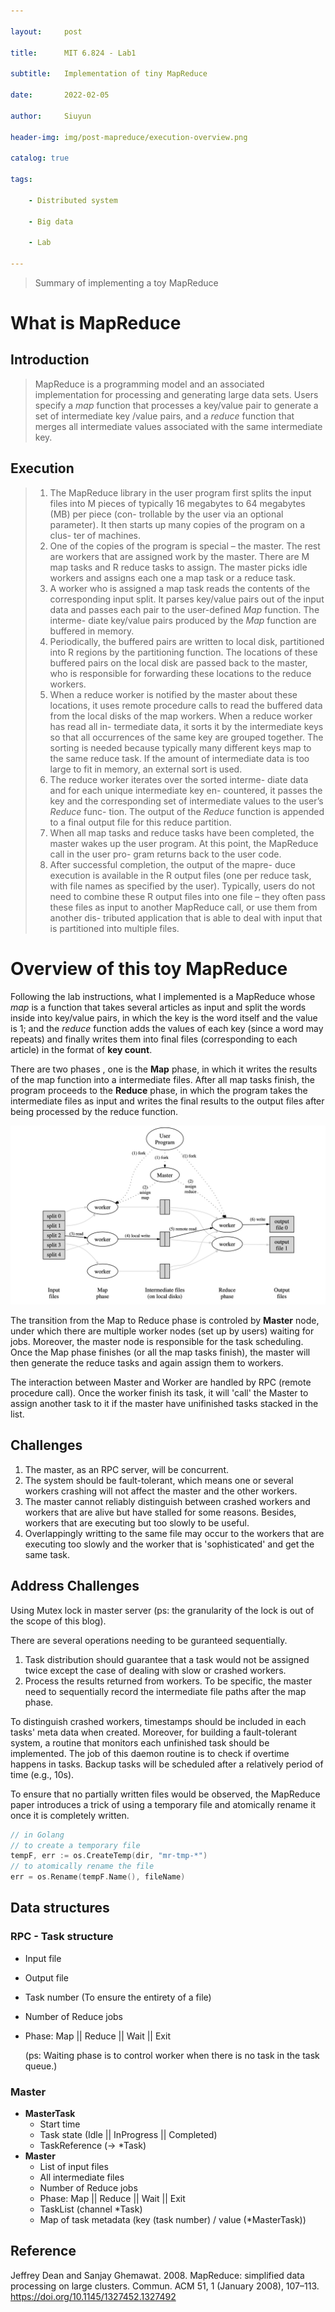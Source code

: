 ```yaml
---

layout:     post

title:      MIT 6.824 - Lab1

subtitle:   Implementation of tiny MapReduce

date:       2022-02-05

author:     Siuyun

header-img: img/post-mapreduce/execution-overview.png

catalog: true

tags:

    - Distributed system

    - Big data

    - Lab

---
```






> Summary of implementing a toy MapReduce



# What is MapReduce

## Introduction

> MapReduce is a programming model and an associated implementation for processing and generating large data sets. Users specify a <i>map</i> function that processes a key/value pair to generate a set of intermediate key /value pairs, and a <i>reduce</i> function that merges all intermediate values associated with the same intermediate key.



## Execution

> 1. The MapReduce library in the user program first splits the input files into M pieces of typically 16 megabytes to 64 megabytes (MB) per piece (con- trollable by the user via an optional parameter). It then starts up many copies of the program on a clus- ter of machines.
> 2. One of the copies of the program is special – the master. The rest are workers that are assigned work by the master. There are M map tasks and R reduce tasks to assign. The master picks idle workers and assigns each one a map task or a reduce task.
> 3. A worker who is assigned a map task reads the contents of the corresponding input split. It parses key/value pairs out of the input data and passes each pair to the user-defined *Map* function. The interme- diate key/value pairs produced by the *Map* function are buffered in memory.
> 4. Periodically, the buffered pairs are written to local disk, partitioned into R regions by the partitioning function. The locations of these buffered pairs on the local disk are passed back to the master, who is responsible for forwarding these locations to the reduce workers.
> 5. When a reduce worker is notified by the master about these locations, it uses remote procedure calls to read the buffered data from the local disks of the map workers. When a reduce worker has read all in- termediate data, it sorts it by the intermediate keys so that all occurrences of the same key are grouped together. The sorting is needed because typically many different keys map to the same reduce task. If the amount of intermediate data is too large to fit in memory, an external sort is used.
> 6. The reduce worker iterates over the sorted interme- diate data and for each unique intermediate key en- countered, it passes the key and the corresponding set of intermediate values to the user’s *Reduce* func- tion. The output of the *Reduce* function is appended to a final output file for this reduce partition.
> 7. When all map tasks and reduce tasks have been completed, the master wakes up the user program. At this point, the MapReduce call in the user pro- gram returns back to the user code.
> 8. After successful completion, the output of the mapre- duce execution is available in the R output files (one per reduce task, with file names as specified by the user). Typically, users do not need to combine these R output files into one file – they often pass these files as input to another MapReduce call, or use them from another dis- tributed application that is able to deal with input that is partitioned into multiple files.



# Overview of this toy MapReduce

Following the lab instructions, what I implemented is a MapReduce whose <i>map</i> is a function that takes several articles as input and split the words inside into key/value pairs, in which the key is the word itself and the value is 1; and the <i>reduce</i> function adds the values of each key (since a word may repeats) and finally  writes them into final files (corresponding to each article) in the format of **key count**.

There are two phases , one is the **Map** phase, in which it writes the results of the map function into a intermediate files. After all map tasks finish, the program proceeds to the **Reduce** phase, in which the program takes the intermediate files as input and writes the final results to the output files after being processed by the reduce function.



<img src="../img/post-mapreduce/execution-overview.png"/>



The transition from the Map to Reduce phase is controled by **Master** node, under which there are multiple worker nodes (set up by users) waiting for jobs. Moreover, the master node is responsible for the task scheduling. Once the Map phase finishes (or all the map tasks finish), the master will then generate the reduce tasks and again assign them to workers.

The interaction between Master and Worker are handled by RPC (remote procedure call). Once the worker finish its task, it will 'call' the Master to assign another task to it if the master have unifinished tasks stacked in the list.



## Challenges

1. The master, as an RPC server, will be concurrent. 
2. The system should be fault-tolerant, which means one or several workers crashing will not affect the master and the other workers.
3. The master cannot reliably distinguish between crashed workers and workers that are alive but have stalled for some reasons. Besides, workers that are executing but too slowly to be useful.
4. Overlappingly writting to the same file may occur to the workers that are executing too slowly and the worker that is 'sophisticated' and get the same task.



## Address Challenges

Using Mutex lock in master server (ps: the granularity of the lock is out of the scope of this blog).

There are several operations needing to be guranteed sequentially.

1. Task distribution should guarantee that a task would not be assigned twice except the case of dealing with slow or crashed workers.
2. Process the results returned from workers. To be specific, the master need to sequentially record the intermediate file paths after the map phase.

To distinguish crashed workers, timestamps should be included in each tasks' meta data when created. Moreover, for building a fault-tolerant system, a routine that monitors each unfinished task should be implemented. The job of this daemon routine is to check if overtime happens in tasks. Backup tasks will be scheduled after a relatively period of time (e.g., 10s). 

To ensure that no partially written files would be observed, the MapReduce paper introduces a trick of using a temporary file and atomically rename it once it is completely written.

```go
// in Golang
// to create a temporary file
tempF, err := os.CreateTemp(dir, "mr-tmp-*")
// to atomically rename the file
err = os.Rename(tempF.Name(), fileName)
```



## Data structures

### RPC - Task structure

- Input file

- Output file

- Task number (To ensure the entirety of a file)

- Number of Reduce jobs

- Phase: Map || Reduce || Wait || Exit 

  (ps: Waiting phase is to control worker when there is no task in the task queue.)



### Master

- **MasterTask**
  - Start time
  - Task state (Idle || InProgress || Completed)
  - TaskReference (-> *Task)
- **Master**
  - List of input files
  - All intermediate files
  - Number of Reduce jobs
  - Phase: Map || Reduce || Wait || Exit
  - TaskList (channel *Task)
  - Map of task metadata (key (task number) / value (*MasterTask))



## Reference

Jeffrey Dean and Sanjay Ghemawat. 2008. MapReduce: simplified data processing on large clusters. Commun. ACM 51, 1 (January 2008), 107–113. https://doi.org/10.1145/1327452.1327492

